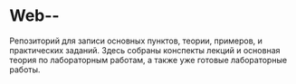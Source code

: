 # Web--
Репозиторий для записи основных пунктов, теории, примеров, и практических заданий.  Здесь собраны конспекты лекций и основная теория по лабораторным работам, а также уже готовые лабораторные работы.
